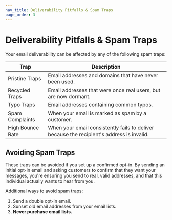 ```yaml
---
nav_title: Deliverability Pitfalls & Spam Traps
page_order: 3
---
```


# Deliverability Pitfalls & Spam Traps

Your email deliverability can be affected by any of the following spam traps:

|Trap|Description|
|---|---|
|Pristine Traps | Email addresses and domains that have never been used. |
|Recycled Traps | Email addresses that were once real users, but are now dormant. |
|Typo Traps | Email addresses containing common typos. |
|Spam Complaints | When your email is marked as spam by a customer. |
|High Bounce Rate | When your email consistently fails to deliver because the recipient's address is invalid.|

## Avoiding Spam Traps

These traps can be avoided if you set up a confirmed opt-in. By sending an initial opt-in email and asking customers to confirm that they want your messages, you're ensuring you send to real, valid addresses, and that this individual actually wants to hear from you.

Additional ways to avoid spam traps:

1. Send a double opt-in email.
2. Sunset old email addresses from your email lists.
3. __Never purchase email lists.__
